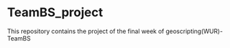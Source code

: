 # TeamBS_project
This repository contains the project of the final week of geoscripting(WUR)- TeamBS
